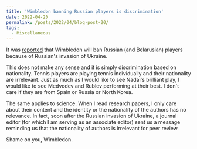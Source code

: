```yaml
---
title: 'Wimbledon banning Russian players is discrimination'
date: 2022-04-20
permalink: /posts/2022/04/blog-post-20/
tags:
  - Miscellaneous
---
```


It was [reported](https://www.nytimes.com/2022/04/20/sports/tennis/wimbledon-ban-russia-belarus-players.html) that Wimbledon will ban Russian (and Belarusian) players because of Russian's invasion of Ukraine.

This does not make any sense and it is simply discrimination based on nationality. Tennis players are playing tennis individually and their nationality are irrelevant. Just as much as I would like to see Nadal's brilliant play, I would like to see Medvedev and Rublev performing at their best. I don't care if they are from Spain or Russia or North Korea.

The same applies to science. When I read research papers, I only care about their content and the identity or the nationality of the authors has no relevance. In fact, soon after the Russian invasion of Ukraine, a journal editor (for which I am serving as an associate editor) sent us a message reminding us that the nationality of authors is irrelevant for peer review.

Shame on you, Wimbledon.
